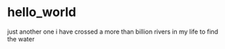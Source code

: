 # hello_world
just another one
i have crossed a more than billion rivers in my life to find the water
